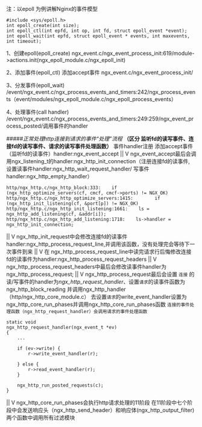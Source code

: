 注：以epoll 为例讲解Nginx的事件模型
```
#include <sys/epoll.h>
int epoll_create(int size);
int epoll_ctl(int epfd, int op, int fd, struct epoll_event *event);
int epoll_wait(int epfd, struct epoll_event * events, int maxevents, int timeout);
```
1、创建epoll(epoll_create)  ngx_event.c/ngx_event_process_init:619/module->actions.init(ngx_epoll_module.c/ngx_epoll_init)

2、添加事件(epoll_ctl)
 添加accept事件 ngx_event.c/ngx_event_process_init/

3、分发事件(epoll_wait)
/event/ngx_event.c/ngx_process_events_and_timers:242/ngx_process_events（event/modules/ngx_epoll_module.c/ngx_epoll_process_events）

4、处理事件(call handler)
/event/ngx_event.c/ngx_process_events_and_timers:249:259/ngx_event_process_posted/调用事件的handler

#####*正常处理http连接到请求的事件“处理”流程*
**（区分 监听fd的读写事件、连接fd的读写事件、请求的读写事件处理函数）**
事件handler注册
添加accept事件（监听fd的读事件）handler:ngx_event_accept
||
V
ngx_event_accept最后会调用ngx_listening_t的handler:ngx_http_init_connection（注册连接fd的读事件, 设置读事件handler:ngx_http_wait_request_handler/ 写事件 handler:ngx_http_empty_handler）
```
http/ngx_http.c/ngx_http_block:333:    if (ngx_http_optimize_servers(cf, cmcf, cmcf->ports) != NGX_OK)
http/ngx_http.c/ngx_http_optimize_servers:1415:        if (ngx_http_init_listening(cf, &port[p]) != NGX_OK)
http/ngx_http.c/ngx_http_init_listening:1661:    ls = ngx_http_add_listening(cf, &addr[i]);
http/ngx_http.c/ngx_http_add_listening:1718:    ls->handler = ngx_http_init_connection;
```
||
V
ngx_http_init_request中会修改连接fd的读事件handler:ngx_http_process_request_line,并调用该函数，没有处理完会等待下一次事件到来
||
V
在 ngx_http_process_request_line中读完请求行后悔修改连接fd的读事件为handler:ngx_http_process_request_headers
||
V
ngx_http_process_request_headers中最后会修改读事件handler为ngx_http_process_request;
||
V
ngx_http_process_request最后会设置 `连接` 的读/写事件的handler为*ngx_http_request_handler*、设置`请求`的读事件函数为ngx_http_block_reading 并调用ngx_http_handler（http/ngx_http_core_module.c） 去设置`请求`的write_event_handler设置为ngx_http_core_run_phases并调用ngx_http_core_run_phases函数
`连接的事件处理函数（ngx_http_request_handler）会调用请求的事件处理函数`
```
static void
ngx_http_request_handler(ngx_event_t *ev)
{
    ...

    if (ev->write) {
        r->write_event_handler(r);

    } else {
        r->read_event_handler(r);
    }

    ngx_http_run_posted_requests(c);
}
```
||
V
ngx_http_core_run_phases会执行http请求处理的11阶段
在11阶段中七个阶段中会发送响应头（ngx_http_send_header）和响应体(ngx_http_output_filter)两个函数中调用所有过滤模块

